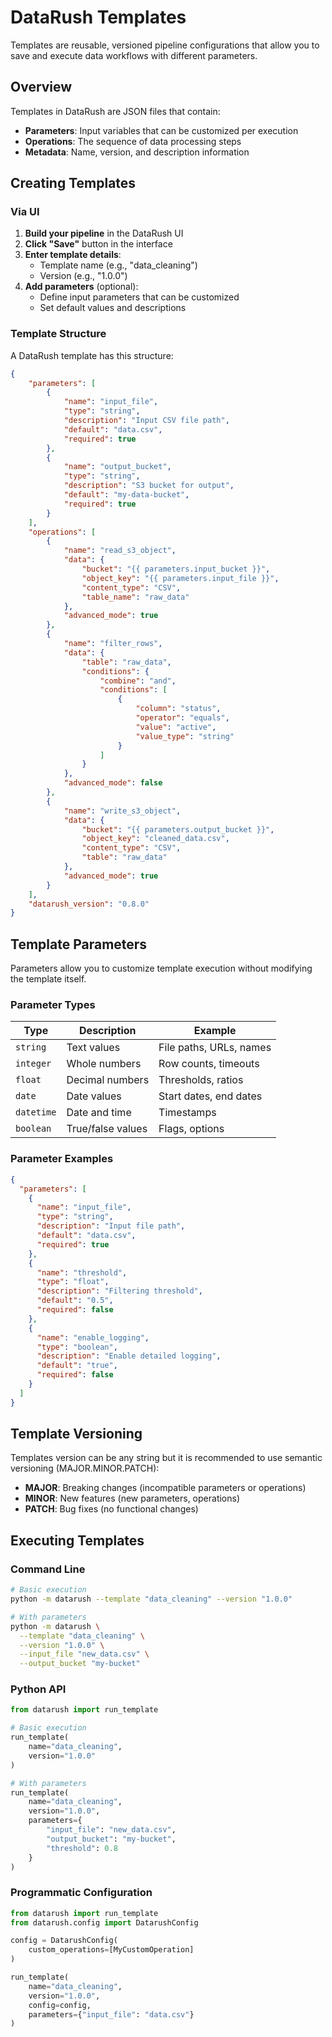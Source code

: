 # DataRush Templates

Templates are reusable, versioned pipeline configurations that allow you to save and execute data workflows with different parameters.

## Overview

Templates in DataRush are JSON files that contain:

- **Parameters**: Input variables that can be customized per execution
- **Operations**: The sequence of data processing steps
- **Metadata**: Name, version, and description information

## Creating Templates

### Via UI

1. **Build your pipeline** in the DataRush UI
2. **Click "Save"** button in the interface
3. **Enter template details**:
   - Template name (e.g., "data_cleaning")
   - Version (e.g., "1.0.0")
4. **Add parameters** (optional):
   - Define input parameters that can be customized
   - Set default values and descriptions

### Template Structure

A DataRush template has this structure:

```json
{
    "parameters": [
        {
            "name": "input_file",
            "type": "string",
            "description": "Input CSV file path",
            "default": "data.csv",
            "required": true
        },
        {
            "name": "output_bucket",
            "type": "string",
            "description": "S3 bucket for output",
            "default": "my-data-bucket",
            "required": true
        }
    ],
    "operations": [
        {
            "name": "read_s3_object",
            "data": {
                "bucket": "{{ parameters.input_bucket }}",
                "object_key": "{{ parameters.input_file }}",
                "content_type": "CSV",
                "table_name": "raw_data"
            },
            "advanced_mode": true
        },
        {
            "name": "filter_rows",
            "data": {
                "table": "raw_data",
                "conditions": {
                    "combine": "and",
                    "conditions": [
                        {
                            "column": "status",
                            "operator": "equals",
                            "value": "active",
                            "value_type": "string"
                        }
                    ]
                }
            },
            "advanced_mode": false
        },
        {
            "name": "write_s3_object",
            "data": {
                "bucket": "{{ parameters.output_bucket }}",
                "object_key": "cleaned_data.csv",
                "content_type": "CSV",
                "table": "raw_data"
            },
            "advanced_mode": true
        }
    ],
    "datarush_version": "0.8.0"
}
```

## Template Parameters

Parameters allow you to customize template execution without modifying the template itself.

### Parameter Types

| Type       | Description       | Example                 |
| ---------- | ----------------- | ----------------------- |
| `string`   | Text values       | File paths, URLs, names |
| `integer`  | Whole numbers     | Row counts, timeouts    |
| `float`    | Decimal numbers   | Thresholds, ratios      |
| `date`     | Date values       | Start dates, end dates  |
| `datetime` | Date and time     | Timestamps              |
| `boolean`  | True/false values | Flags, options          |

### Parameter Examples

```json
{
  "parameters": [
    {
      "name": "input_file",
      "type": "string",
      "description": "Input file path",
      "default": "data.csv",
      "required": true
    },
    {
      "name": "threshold",
      "type": "float",
      "description": "Filtering threshold",
      "default": "0.5",
      "required": false
    },
    {
      "name": "enable_logging",
      "type": "boolean",
      "description": "Enable detailed logging",
      "default": "true",
      "required": false
    }
  ]
}
```

## Template Versioning

Templates version can be any string but it is recommended to use semantic versioning (MAJOR.MINOR.PATCH):

- **MAJOR**: Breaking changes (incompatible parameters or operations)
- **MINOR**: New features (new parameters, operations)
- **PATCH**: Bug fixes (no functional changes)

## Executing Templates

### Command Line

```bash
# Basic execution
python -m datarush --template "data_cleaning" --version "1.0.0"

# With parameters
python -m datarush \
  --template "data_cleaning" \
  --version "1.0.0" \
  --input_file "new_data.csv" \
  --output_bucket "my-bucket"
```

### Python API

```python
from datarush import run_template

# Basic execution
run_template(
    name="data_cleaning",
    version="1.0.0"
)

# With parameters
run_template(
    name="data_cleaning",
    version="1.0.0",
    parameters={
        "input_file": "new_data.csv",
        "output_bucket": "my-bucket",
        "threshold": 0.8
    }
)
```

### Programmatic Configuration

```python
from datarush import run_template
from datarush.config import DatarushConfig

config = DatarushConfig(
    custom_operations=[MyCustomOperation]
)

run_template(
    name="data_cleaning",
    version="1.0.0",
    config=config,
    parameters={"input_file": "data.csv"}
)
```